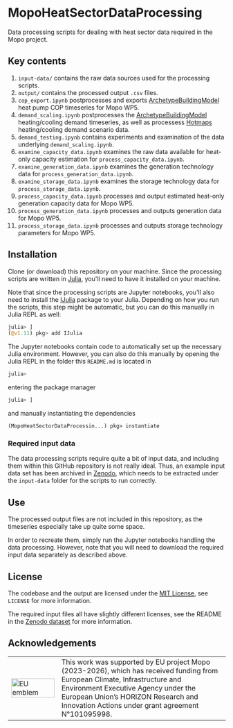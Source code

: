 # MopoHeatSectorDataProcessing

Data processing scripts for dealing with heat sector data required in the Mopo project.


## Key contents

1. `input-data/` contains the raw data sources used for the processing scripts.
2. `output/` contains the processed output `.csv` files.
3. `cop_export.ipynb` postprocesses and exports [ArchetypeBuildingModel](https://github.com/vttresearch/ArchetypeBuildingModel) heat pump COP timeseries for Mopo WP5.
4. `demand_scaling.ipynb` postprocesses the [ArchetypeBuildingModel](https://github.com/vttresearch/ArchetypeBuildingModel) heating/cooling demand timeseries, as well as processess [Hotmaps](https://gitlab.com/hotmaps) heating/cooling demand scenario data.
5. `demand_testing.ipynb` contains experiments and examination of the data underlying `demand_scaling.ipynb`.
6. `examine_capacity_data.ipynb` examines the raw data available for heat-only capacity estimation for `process_capacity_data.ipynb`.
7. `examine_generation_data.ipynb` examines the generation technology data for `process_generation_data.ipynb`.
8. `examine_storage_data.ipynb` examines the storage technology data for `process_storage_data.ipynb`.
9. `process_capacity_data.ipynb` processes and output estimated heat-only generation capacity data for Mopo WP5.
10. `process_generation_data.ipynb` processes and outputs generation data for Mopo WP5.
11. `process_storage_data.ipynb` processes and outputs storage technology parameters for Mopo WP5.


## Installation

Clone (or download) this repository on your machine.
Since the processing scripts are written in [Julia](https://julialang.org/),
you'll need to have it installed on your machine.

Note that since the processing scripts are Jupyter notebooks,
you'll also need to install the [IJulia](https://github.com/JuliaLang/IJulia.jl)
package to your Julia.
Depending on how you run the scripts, this step might be automatic,
but you can do this manually in Julia REPL as well:
```julia
julia> ]
(@v1.11) pkg> add IJulia
```

The Jupyter notebooks contain code to automatically set up the necessary Julia environment.
However, you can also do this manually by opening the Julia REPL in the folder this `README.md` is located in
```julia
julia>
```
entering the package manager
```julia
julia> ]
```
and manually instantiating the dependencies
```
(MopoHeatSectorDataProcessin...) pkg> instantiate
```

### Required input data

The data processing scripts require quite a bit of input data,
and including them within this GitHub repository is not really ideal.
Thus, an example input data set has been archived in [Zenodo](https://doi.org/10.5281/zenodo.14280884),
which needs to be extracted under the `input-data` folder for the scripts to run correctly.


## Use

The processed output files are not included in this repository,
as the timeseries especially take up quite some space.

In order to recreate them, simply run the Jupyter notebooks handling the data processing.
However, note that you will need to download the required input data
separately as described above.


## License

The codebase and the output are licensed under the [MIT License](https://opensource.org/license/mit),
see `LICENSE` for more information.

The required input files all have slightly different licenses,
see the README in the [Zenodo dataset](https://doi.org/10.5281/zenodo.14280884) for more information.


## Acknowledgements

<center>
<table width=500px frame="none">
<tr>
<td valign="middle" width=100px>
<img src=https://european-union.europa.eu/themes/contrib/oe_theme/dist/eu/images/logo/standard-version/positive/logo-eu--en.svg alt="EU emblem" width=100%></td>
<td valign="middle">This work was supported by EU project Mopo (2023-2026), which has received funding from European Climate, Infrastructure and Environment Executive Agency under the European Union’s HORIZON Research and Innovation Actions under grant agreement N°101095998.</td>
</table>
</center>